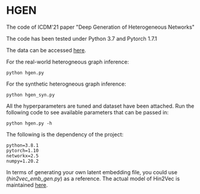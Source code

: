 # HGEN
The code of ICDM'21 paper "Deep Generation of Heterogeneous Networks"

The code has been tested under Python 3.7 and Pytorch 1.7.1

The data can be accessed [here](https://www.dropbox.com/sh/lmryy7r4la3owgj/AAB2eKhCp3UUEP5Nb8foJxUla?dl=0).  

For the real-world heterogneous graph inference:
```
python hgen.py
```

For the synthetic heterogneous graph inference:
```
python hgen_syn.py
```

All the hyperparameters are tuned and dataset have been attached. 
Run the following code to see available parameters that can be passed in:

```
python hgen.py -h
```

The following is the dependency of the project:  
```
python=3.8.1  
pytorch=1.10  
networkx=2.5  
numpy=1.20.2  
```

In terms of generating your own latent embedding file, you could use (*hin2vec_emb_gen.py*) as a reference. The actual model of Hin2Vec is maintained [here](https://github.com/e-yi/hin2vec_pytorch).

